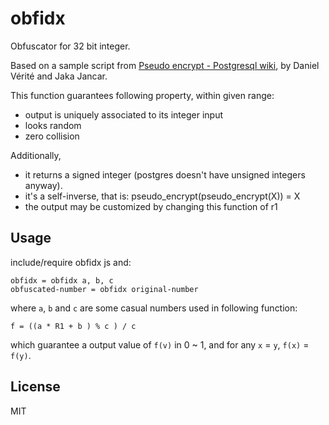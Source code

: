 # obfidx

Obfuscator for 32 bit integer.

Based on a sample script from [Pseudo encrypt - Postgresql wiki](https://wiki.postgresql.org/wiki/Pseudo_encrypt), by Daniel Vérité and Jaka Jancar.

This function guarantees following property, within given range:

 - output is uniquely associated to its integer input 
 - looks random
 - zero collision

Additionally, 

 - it returns a signed integer (postgres doesn't have unsigned integers anyway).
 - it's a self-inverse, that is: pseudo_encrypt(pseudo_encrypt(X)) = X
 - the output may be customized by changing this function of r1

## Usage

include/require obfidx js and:

    obfidx = obfidx a, b, c
    obfuscated-number = obfidx original-number

where `a`, `b` and `c` are some casual numbers used in following function:

    f = ((a * R1 + b ) % c ) / c

which guarantee a output value of `f(v)` in 0 ~ 1, and for any `x` = `y`, `f(x)` = `f(y)`.


## License

MIT
